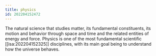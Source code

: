 ```yaml
---
title: physics
id: 202204152472
---
```


The natural science that studies matter, its fundamental constituents, its motion and behavior through space and time and the related entities of energy and force. Physics is one of the most fundamental scientific [[isa:202204152325]] disciplines, with its main goal being to understand how the universe behaves.

